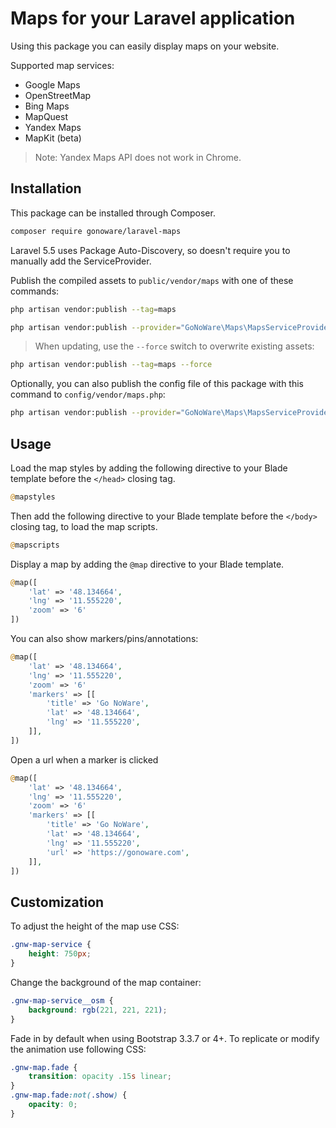 # Maps for your Laravel application

Using this package you can easily display maps on your website.

Supported map services: 
 * Google Maps
 * OpenStreetMap
 * Bing Maps
 * MapQuest
 * Yandex Maps
 * MapKit (beta)

> Note: Yandex Maps API does not work in Chrome.

## Installation

This package can be installed through Composer.
```bash
composer require gonoware/laravel-maps
```
Laravel 5.5 uses Package Auto-Discovery, so doesn't require you to manually add 
the ServiceProvider.

Publish the compiled assets to `public/vendor/maps` with one of these 
commands:
```bash
php artisan vendor:publish --tag=maps
```
```bash
php artisan vendor:publish --provider="GoNoWare\Maps\MapsServiceProvider" --tag=public
```
> When updating, use the `--force` switch to overwrite existing assets:
```bash
php artisan vendor:publish --tag=maps --force
```

Optionally, you can also publish the config file of this package with this 
command to `config/vendor/maps.php`:
```bash
php artisan vendor:publish --provider="GoNoWare\Maps\MapsServiceProvider" --tag=config
```


## Usage

Load the map styles by adding the following directive to your
Blade template before the `</head>` closing tag.
```php
@mapstyles
```

Then add the following directive to your Blade template
before the `</body>` closing tag, to load the map scripts.
```php
@mapscripts
```

Display a map by adding the `@map` directive to your Blade template.
```php
@map([
    'lat' => '48.134664',
    'lng' => '11.555220',
    'zoom' => '6'
])
```
You can also show markers/pins/annotations:
```php
@map([
    'lat' => '48.134664',
    'lng' => '11.555220',
    'zoom' => '6'
    'markers' => [[
        'title' => 'Go NoWare',
        'lat' => '48.134664',
        'lng' => '11.555220',
    ]],
])
```

Open a url when a marker is clicked
```php
@map([
    'lat' => '48.134664',
    'lng' => '11.555220',
    'zoom' => '6'
    'markers' => [[
        'title' => 'Go NoWare',
        'lat' => '48.134664',
        'lng' => '11.555220',
        'url' => 'https://gonoware.com',
    ]],
])
```

## Customization

To adjust the height of the map use CSS:
```css
.gnw-map-service {
    height: 750px;
}
```

Change the background of the map container:
```css
.gnw-map-service__osm {
    background: rgb(221, 221, 221);
}
```

Fade in by default when using Bootstrap 3.3.7 or 4+. To replicate or modify the animation use following CSS:
```css
.gnw-map.fade {
    transition: opacity .15s linear;
}
.gnw-map.fade:not(.show) {
    opacity: 0;
}
```
